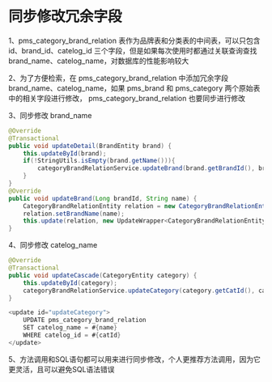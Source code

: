 # 同步修改冗余字段

1、pms_category_brand_relation 表作为品牌表和分类表的中间表，可以只包含 id、brand_id、catelog_id 三个字段，但是如果每次使用时都通过关联查询查找 brand_name、catelog_name，对数据库的性能影响较大

2、为了方便检索，在 pms_category_brand_relation 中添加冗余字段 brand_name、catelog_name，如果 pms_brand 和 pms_category 两个原始表中的相关字段进行修改， pms_category_brand_relation 也要同步进行修改

3、同步修改 brand_name

```java
@Override
@Transactional
public void updateDetail(BrandEntity brand) {
    this.updateById(brand);
    if(!StringUtils.isEmpty(brand.getName())){
        categoryBrandRelationService.updateBrand(brand.getBrandId(), brand.getName());
    }
}
@Override
public void updateBrand(Long brandId, String name) {
    CategoryBrandRelationEntity relation = new CategoryBrandRelationEntity();
    relation.setBrandName(name);
    this.update(relation, new UpdateWrapper<CategoryBrandRelationEntity>().eq("brand_id", brandId));
}
```

4、同步修改 catelog_name

```java
@Override
@Transactional
public void updateCascade(CategoryEntity category) {
    this.updateById(category);
    categoryBrandRelationService.updateCategory(category.getCatId(), category.getName());
}

<update id="updateCategory">
    UPDATE pms_category_brand_relation
    SET catelog_name = #{name}
    WHERE catelog_id = #{catId}
</update>
```

5、方法调用和SQL语句都可以用来进行同步修改，个人更推荐方法调用，因为它更灵活，且可以避免SQL语法错误